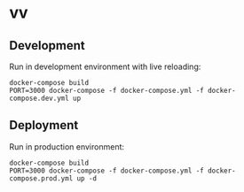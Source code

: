 # vv

## Development

Run in development environment with live reloading:

```
docker-compose build
PORT=3000 docker-compose -f docker-compose.yml -f docker-compose.dev.yml up
```

## Deployment

Run in production environment:
```
docker-compose build
PORT=3000 docker-compose -f docker-compose.yml -f docker-compose.prod.yml up -d
```